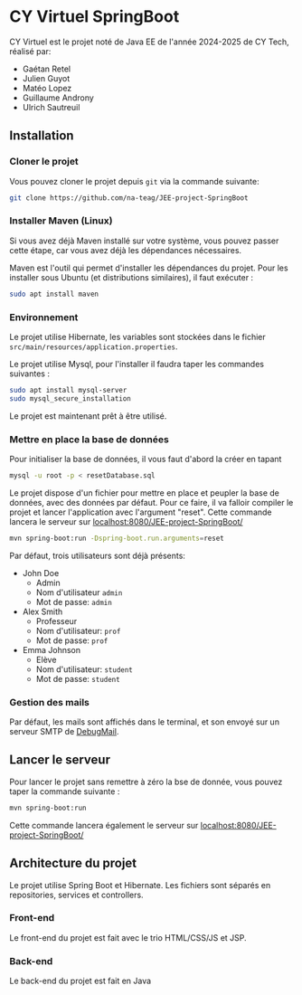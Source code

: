 # CY Virtuel SpringBoot
CY Virtuel est le projet noté de Java EE de l'année 2024-2025 de CY Tech, réalisé par:
- Gaétan Retel
- Julien Guyot
- Matéo Lopez
- Guillaume Androny
- Ulrich Sautreuil

## Installation

### Cloner le projet

Vous pouvez cloner le projet depuis `git` via la commande suivante:

```sh
git clone https://github.com/na-teag/JEE-project-SpringBoot
```

### Installer Maven (Linux)

Si vous avez déjà Maven installé sur votre système, vous pouvez passer cette étape, car vous avez déjà les dépendances
nécessaires.

Maven est l'outil qui permet d'installer les dépendances du projet. 
Pour les installer sous Ubuntu (et distributions similaires), il faut exécuter :

```sh
sudo apt install maven
```

### Environnement

Le projet utilise Hibernate, les variables sont stockées dans le fichier `src/main/resources/application.properties`.

Le projet utilise Mysql, pour l'installer il faudra taper les commandes suivantes :

```sh
sudo apt install mysql-server
sudo mysql_secure_installation
```

Le projet est maintenant prêt à être utilisé.

### Mettre en place la base de données
Pour initialiser la base de données, il vous faut d'abord la créer en tapant

```sh
mysql -u root -p < resetDatabase.sql
```

Le projet dispose d'un fichier pour mettre en place et peupler la base de données, avec des données par défaut.
Pour ce faire, il va falloir compiler le projet et lancer l'application avec l'argument "reset". Cette commande lancera le serveur sur [localhost:8080/JEE-project-SpringBoot/](http://localhost:8080/JEE-project-SpringBoot/)

```sh
mvn spring-boot:run -Dspring-boot.run.arguments=reset
```

Par défaut, trois utilisateurs sont déjà présents:
- John Doe
	- Admin
	- Nom d'utilisateur `admin`
	- Mot de passe: `admin`
- Alex Smith
	- Professeur
	- Nom d'utilisateur: `prof`
	- Mot de passe: `prof`
- Emma Johnson
	- Elève
	- Nom d'utilisateur: `student`
	- Mot de passe: `student`

### Gestion des mails

Par défaut, les mails sont affichés dans le terminal, et son envoyé sur un serveur SMTP de [DebugMail](https://debugmail.io).

## Lancer le serveur

Pour lancer le projet sans remettre à zéro la bse de donnée, vous pouvez taper la commande suivante :
```sh
mvn spring-boot:run
```
Cette commande lancera également le serveur sur [localhost:8080/JEE-project-SpringBoot/](http://localhost:8080/JEE-project-SpringBoot/)

## Architecture du projet

Le projet utilise Spring Boot et Hibernate. Les fichiers sont séparés en repositories, services et controllers.

### Front-end

Le front-end du projet est fait avec le trio HTML/CSS/JS et JSP.

### Back-end

Le back-end du projet est fait en Java
